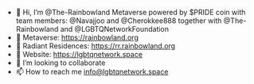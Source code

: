 - 👋 Hi, I’m @The-Rainbowland Metaverse powered by $PRIDE coin with team members: @Navajjoo and @Cherokkee888 together with @The-Rainbowland and @LGBTQNetworkFoundation
- 👀 Metaverse: https://rainbowland.org
- 🏡 Radiant Residences: https://rr.rainbowland.org
- 🌱 Website: https://lgbtqnetwork.space
- 💞️ I’m looking to collaborate
- 📫 How to reach me info@lgbtqnetwork.space

<!---
lgbtq-social-networking-dating-app/lgbtq-social-networking-dating-app is a ✨ special ✨ repository because its `README.md` (this file) appears on your GitHub profile.
You can click the Preview link to take a look at your changes.
--->
